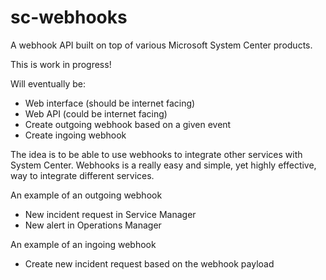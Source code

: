 # sc-webhooks
A webhook API built on top of various Microsoft System Center products.

This is work in progress!

Will eventually be:

- Web interface (should be internet facing)
- Web API (could be internet facing)
 - Create outgoing webhook based on a given event
 - Create ingoing webhook

The idea is to be able to use webhooks to integrate other services with System Center. Webhooks is a really easy and simple, yet highly effective, way to integrate different services.

An example of an outgoing webhook
- New incident request in Service Manager
- New alert in Operations Manager

An example of an ingoing webhook
- Create new incident request based on the webhook payload

